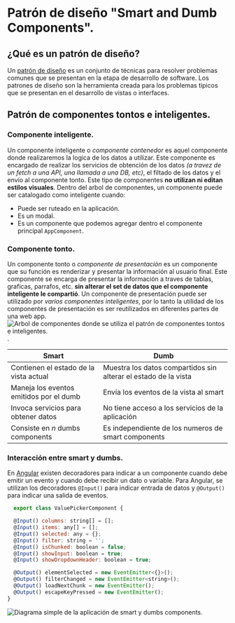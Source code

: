 # Patrón de diseño "Smart and Dumb Components".
## ¿Qué es un patrón de diseño?
Un [patrón de diseño](https://www.patterns.dev/posts/introduction/) es un conjunto de técnicas para resolver problemas comunes que se presentan en la etapa de desarrollo de software.
Los patrones de diseño son la herramienta creada para los problemas tipicos que se presentan en el desarrollo de vistas o interfaces.
## Patrón de componentes tontos e inteligentes.
### Componente inteligente.
Un componente inteligente o *componente contenedor* es aquel componente donde realizaremos la logica de los datos a utilizar. 
Este componente es encargado de realizar los servicios de obtención de los datos _(a travez de un fetch a una API, una llamada a una DB, etc)_, el filtado de los datos y el envío al componente tonto.
Este tipo de componentes **no utilizan ni editan estilos visuales**.
Dentro del arbol de componentes, un componente puede ser catalogado como inteligente cuando: 
- Puede ser ruteado en la aplicación.
- Es un modal.
- Es un componente que podemos agregar dentro el componente principal `AppComponent`.

### Componente tonto.
Un componente tonto o _componente de presentación_ es un componente que su función es renderizar y presentar la información al usuario final.
Este componente se encarga de presentar la información a traves de tablas, graficas, parrafos, etc. __sin alterar el set de datos que el componente inteligente le compartió__.
Un componente de presentación puede ser utilizado por _varios componentes inteligentes_, por lo tanto la utilidad de los componentes de presentación es ser reutilizados en diferentes partes de una web app.
![Arbol de componentes donde se utiliza el patrón de componentes tontos e inteligentes.](https://raw.githubusercontent.com/wiki/devonfw/devon4ng/images/component-tree.svg).

| Smart                                   | Dumb                                                            |
|-----------------------------------------|-----------------------------------------------------------------|
| Contienen el estado de la vista actual  | Muestra los datos compartidos sin alterar el estado de la vista |
| Maneja los eventos emitidos por el dumb | Envía los eventos de la vista al smart |
| Invoca servicios para obtener datos | No tiene acceso a los servicios de la aplicación |
| Consiste en _n_ dumbs components | Es independiente de los numeros de smart components |

### Interacción entre smart y dumbs.
En [Angular](https://angular.io/) existen decoradores para indicar a un componente cuando debe emitir un evento y cuando debe recibir un dato o variable.
Para Angular, se utilizan los decoradores `@Input()` para indicar entrada de datos y `@Output()` para indicar una salida de eventos.

``` javascript 
  export class ValuePickerComponent {

  @Input() columns: string[] = [];
  @Input() items: any[] = [];
  @Input() selected: any = {};
  @Input() filter: string = '';
  @Input() isChunked: boolean = false;
  @Input() showInput: boolean = true;
  @Input() showDropdownHeader: boolean = true;

  @Output() elementSelected = new EventEmitter<{}>();
  @Output() filterChanged = new EventEmitter<string>();
  @Output() loadNextChunk = new EventEmitter();
  @Output() escapeKeyPressed = new EventEmitter();
}
```
![Diagrama simple de la aplicación de smart y dumbs components.](https://raw.githubusercontent.com/wiki/devonfw/devon4ng/images/smart-dumb-components-interaction.svg)
